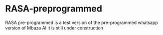 # RASA-preprogrammed

RASA pre-programmed is a test version of the pre-programmed whatsapp version of Mbaza AI
it is still under construction
